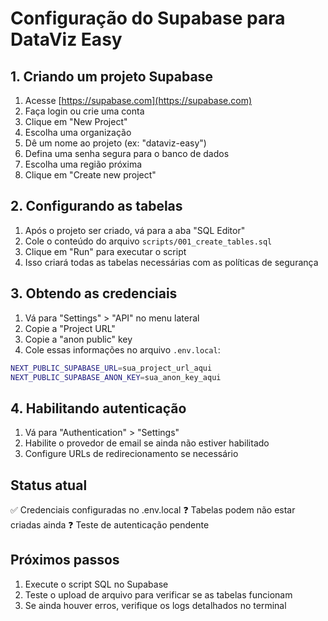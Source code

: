 # Configuração do Supabase para DataViz Easy

## 1. Criando um projeto Supabase

1. Acesse [https://supabase.com](https://supabase.com)
2. Faça login ou crie uma conta
3. Clique em "New Project"
4. Escolha uma organização
5. Dê um nome ao projeto (ex: "dataviz-easy")
6. Defina uma senha segura para o banco de dados
7. Escolha uma região próxima
8. Clique em "Create new project"

## 2. Configurando as tabelas

1. Após o projeto ser criado, vá para a aba "SQL Editor"
2. Cole o conteúdo do arquivo `scripts/001_create_tables.sql`
3. Clique em "Run" para executar o script
4. Isso criará todas as tabelas necessárias com as políticas de segurança

## 3. Obtendo as credenciais

1. Vá para "Settings" > "API" no menu lateral
2. Copie a "Project URL" 
3. Copie a "anon public" key
4. Cole essas informações no arquivo `.env.local`:

```bash
NEXT_PUBLIC_SUPABASE_URL=sua_project_url_aqui
NEXT_PUBLIC_SUPABASE_ANON_KEY=sua_anon_key_aqui
```

## 4. Habilitando autenticação

1. Vá para "Authentication" > "Settings"
2. Habilite o provedor de email se ainda não estiver habilitado
3. Configure URLs de redirecionamento se necessário

## Status atual

✅ Credenciais configuradas no .env.local
❓ Tabelas podem não estar criadas ainda
❓ Teste de autenticação pendente

## Próximos passos

1. Execute o script SQL no Supabase
2. Teste o upload de arquivo para verificar se as tabelas funcionam
3. Se ainda houver erros, verifique os logs detalhados no terminal
